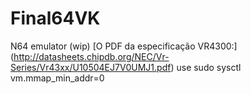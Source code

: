 # Final64VK
N64 emulator (wip)
[O PDF da especificação VR4300:] (http://datasheets.chipdb.org/NEC/Vr-Series/Vr43xx/U10504EJ7V0UMJ1.pdf)
use  sudo sysctl vm.mmap_min_addr=0